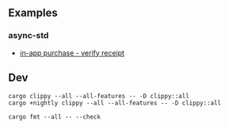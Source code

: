 ## Examples

### async-std

* [in-app purchase - verify receipt](demos/async-std/src/iap_verify_receipt.rs)

## Dev

```
cargo clippy --all --all-features -- -D clippy::all
cargo +nightly clippy --all --all-features -- -D clippy::all

cargo fmt --all -- --check
```
